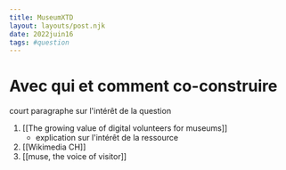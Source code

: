 ```yaml
---
title: MuseumXTD
layout: layouts/post.njk
date: 2022juin16
tags: #question
---
```



# Avec qui et comment co-construire  
court paragraphe sur l'intérêt de la question


1. [[The growing value of digital volunteers for museums]]
	- explication sur l'intérêt de la ressource
2. [[Wikimedia CH]]
3. [[muse, the voice of visitor]]